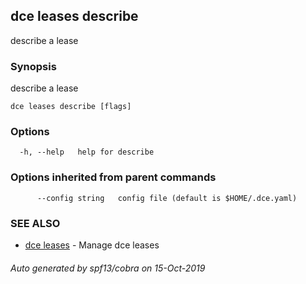 ## dce leases describe

describe a lease

### Synopsis

describe a lease

```
dce leases describe [flags]
```

### Options

```
  -h, --help   help for describe
```

### Options inherited from parent commands

```
      --config string   config file (default is $HOME/.dce.yaml)
```

### SEE ALSO

* [dce leases](dce_leases.md)	 - Manage dce leases

###### Auto generated by spf13/cobra on 15-Oct-2019
